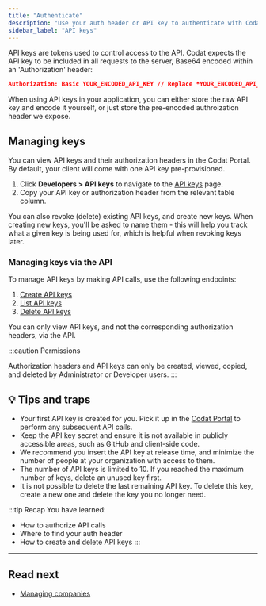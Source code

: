 ```yaml
---
title: "Authenticate"
description: "Use your auth header or API key to authenticate with Codat's APIs"
sidebar_label: "API keys"
---
```


API keys are tokens used to control access to the API. Codat expects the API key to be included in all requests to the server, Base64 encoded within an 'Authorization' header:

```json
Authorization: Basic YOUR_ENCODED_API_KEY // Replace *YOUR_ENCODED_API_KEY* with your API key, Base64 encoded
```

When using API keys in your application, you can either store the raw API key and encode it yourself, or just store the pre-encoded authroization header we expose.

## Managing keys

You can view API keys and their authorization headers in the Codat Portal. By default, your client will come with one API key pre-provisioned.

1. Click **Developers > API keys** to navigate to the [API keys](https://app.codat.io/developers/api-keys) page.
2. Copy your API key or authorization header from the relevant table column.

You can also revoke (delete) existing API keys, and create new keys. When creating new keys, you'll be asked to name them - this will help you track what a given key is being used for, which is helpful when revoking keys later.

### Managing keys via the API

To manage API keys by making API calls, use the following endpoints:

1. [Create API keys](https://docs.codat.io/platform-api#/operations/create-api-key)
2. [List API keys](https://docs.codat.io/platform-api#/operations/list-api-keys)
3. [Delete API keys](https://docs.codat.io/platform-api#/operations/delete-api-key)

You can only view API keys, and not the corresponding authorization headers, via the API.

:::caution Permissions

Authorization headers and API keys can only be created, viewed, copied, and deleted by Administrator or Developer users.
:::

## 💡 Tips and traps

- Your first API key is created for you. Pick it up in the [Codat Portal](https://app.codat.io/developers/api-keys) to perform any subsequent API calls.
- Keep the API key secret and ensure it is not available in publicly accessible areas, such as GitHub and client-side code.
- We recommend you insert the API key at release time, and minimize the number of people at your organization with access to them.
- The number of API keys is limited to 10. If you reached the maximum number of keys, delete an unused key first.
- It is not possible to delete the last remaining API key. To delete this key, create a new one and delete the key you no longer need.

:::tip Recap
You have learned:

- How to authorize API calls
- Where to find your auth header
- How to create and delete API keys
  :::

---

## Read next

- [Managing companies](/using-the-api/managing-companies)
